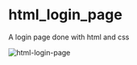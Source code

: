# html_login_page
A login page done with html and css

![html-login-page](https://user-images.githubusercontent.com/49924816/109508606-1381b600-7ab1-11eb-8896-d72482e14604.png)
